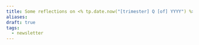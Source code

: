 ```yaml
---
title: Some reflections on <% tp.date.now("[trimester] Q [of] YYYY") %>
aliases: 
draft: true
tags:
  - newsletter
---
```


